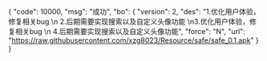 {
    "code": 10000,
    "msg": "成功",
    "bo": {
        "version": 2,
        "des": "1.优化用户体验，修复相关bug \n 2.后期需要实现搜索以及自定义头像功能 \n3.优化用户体验，修复相关bug \n 4.后期需要实现搜索以及自定义头像功能",
        "force": "N",
        "url": "https://raw.githubusercontent.com/xzg8023/Resource/safe/safe_0.1.apk"
    }
}
